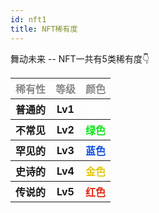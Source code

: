 ```yaml
---
id: nft1
title: NFT稀有度
---
```

舞动未来 -- NFT一共有5类稀有度👇

<table>
<tr>
<th><font color="#8a8a8a">稀有性</font></th>
<th><font color="#8a8a8a">等级</font></th>
<th><font color="#8a8a8a">颜色</font></th>
</tr>

<tr>
<th>普通的</th>
<th>Lv1</th>
<th><font color="#ffffff">白色</font></th>
</tr>

<tr>
<th>不常见</th>
<th>Lv2</th>
<th><font color="#10e31a">绿色</font></th>
</tr>

<tr>
<th>罕见的</th>
<th>Lv3</th>
<th><font color="#104fe3">蓝色</font></th>
</tr>

<tr>
<th>史诗的</th>
<th>Lv4</th>
<th><font color="#e3c710">金色</font></th>
</tr>

<tr>
<th>传说的</th>
<th>Lv5</th>
<th><font color="#e32510">红色</font></th>
</tr>

</table>